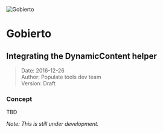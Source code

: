 ![Gobierto](https://gobierto.es/assets/logo_gobierto.png)

# Gobierto

## Integrating the DynamicContent helper

> Date: 2016-12-26  
> Author: Populate tools dev team  
> Version: Draft

### Concept

TBD

*Note: This is still under development.*
